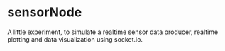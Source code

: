# sensorNode
A little experiment, to simulate a realtime sensor data producer,
realtime plotting and data visualization using socket.io.

